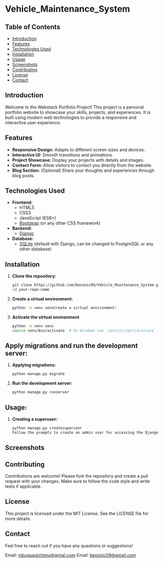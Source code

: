 # Vehicle_Maintenance_System
## Table of Contents

- [Introduction](#introduction)
- [Features](#features)
- [Technologies Used](#technologies-used)
- [Installation](#installation)
- [Usage](#usage)
- [Screenshots](#screenshots)
- [Contributing](#contributing)
- [License](#license)
- [Contact](#contact)

## Introduction

Welcome to the Webstack Portfolio Project! This project is a personal portfolio website to showcase your skills, projects, and experiences. It is built using modern web technologies to provide a responsive and interactive user experience.

## Features

- **Responsive Design:** Adapts to different screen sizes and devices.
- **Interactive UI:** Smooth transitions and animations.
- **Project Showcase:** Display your projects with details and images.
- **Contact Form:** Allow visitors to contact you directly from the website.
- **Blog Section:** (Optional) Share your thoughts and experiences through blog posts.

## Technologies Used

- **Frontend:**
  - HTML5
  - CSS3
  - JavaScript (ES6+)
  - [Bootstrap](https://getbootstrap.com/) (or any other CSS framework)
- **Backend:**
  - [Django](https://www.djangoproject.com/)
- **Database:**
  - [SQLite](https://www.sqlite.org/) (default with Django, can be changed to PostgreSQL or any other database)

## Installation

1. **Clone the repository:**
   ```bash
   git clone https://github.com/benzoic09/Vehicle_Maintenance_System.git
   cd your-repo-name

2. **Create a virtual environment:**

    ```bash
    python -m venv venvCreate a virtual environment:

3. **Activate the virtual environment**
    ``` bash
    python -m venv venv
    source venv/bin/activate  # On Windows use `venv\Scripts\activate`

## Apply migrations and run the development server:
1. **Applying migrations:**
    ```bash
    python manage.py migrate

2. **Run the development server:**
    ```bash
    python manage.py runserver

## Usage:

1. **Creating a superuser:**
    ```bash
    python manage.py createsuperuser
    Follow the prompts to create an admin user for accessing the Django admin interface.

## Screenshots


## Contributing
Contributions are welcome! Please fork the repository and create a pull request with your changes. Make sure to follow the code style and write tests if applicable.

## License
This project is licensed under the MIT License. See the LICENSE file for more details.

## Contact
Feel free to reach out if you have any questions or suggestions!

Email: mbuguagichimu@gmial.com
Email: benzoic09@gmail.com
   